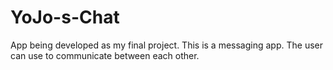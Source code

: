 # YoJo-s-Chat
App being developed as my final project. This is a messaging app. The user can use to communicate between each other. 
